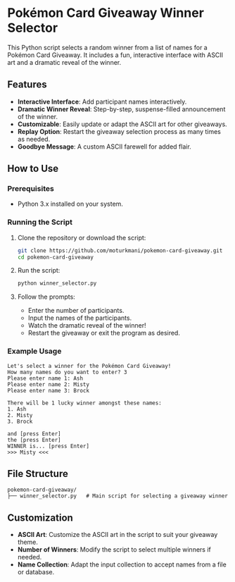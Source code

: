 # Pokémon Card Giveaway Winner Selector

This Python script selects a random winner from a list of names for a Pokémon Card Giveaway. It includes a fun, interactive interface with ASCII art and a dramatic reveal of the winner.

## Features

- **Interactive Interface**: Add participant names interactively.
- **Dramatic Winner Reveal**: Step-by-step, suspense-filled announcement of the winner.
- **Customizable**: Easily update or adapt the ASCII art for other giveaways.
- **Replay Option**: Restart the giveaway selection process as many times as needed.
- **Goodbye Message**: A custom ASCII farewell for added flair.

## How to Use

### Prerequisites

- Python 3.x installed on your system.

### Running the Script

1. Clone the repository or download the script:
   ```bash
   git clone https://github.com/moturkmani/pokemon-card-giveaway.git
   cd pokemon-card-giveaway
   ```

2. Run the script:
   ```bash
   python winner_selector.py
   ```

3. Follow the prompts:
   - Enter the number of participants.
   - Input the names of the participants.
   - Watch the dramatic reveal of the winner!
   - Restart the giveaway or exit the program as desired.

### Example Usage

```plaintext
Let's select a winner for the Pokémon Card Giveaway!
How many names do you want to enter? 3
Please enter name 1: Ash
Please enter name 2: Misty
Please enter name 3: Brock

There will be 1 lucky winner amongst these names:
1. Ash
2. Misty
3. Brock

and [press Enter]
the [press Enter]
WINNER is... [press Enter]
>>> Misty <<<
```

## File Structure

```
pokemon-card-giveaway/
├── winner_selector.py   # Main script for selecting a giveaway winner
```

## Customization

- **ASCII Art**: Customize the ASCII art in the script to suit your giveaway theme.
- **Number of Winners**: Modify the script to select multiple winners if needed.
- **Name Collection**: Adapt the input collection to accept names from a file or database.


